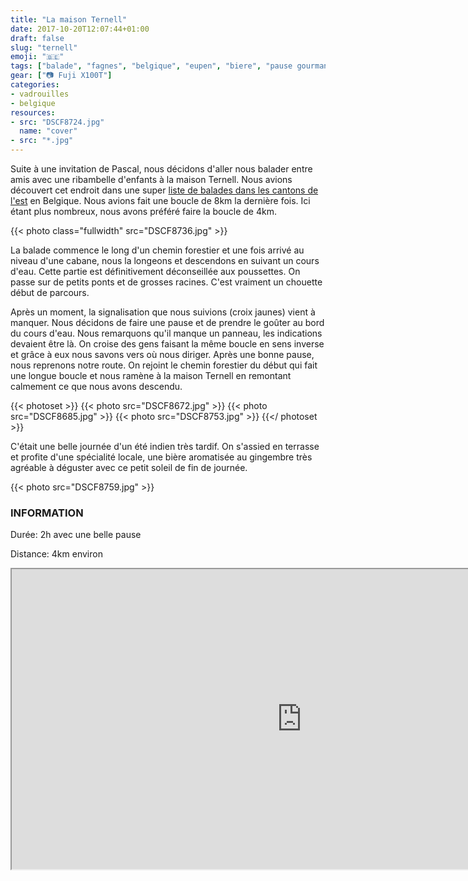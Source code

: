 ```yaml
---
title: "La maison Ternell"
date: 2017-10-20T12:07:44+01:00
draft: false
slug: "ternell"
emoji: "🇧🇪"
tags: ["balade", "fagnes", "belgique", "eupen", "biere", "pause gourmande", "ardennes", "famille", "randonnée"]
gear: ["📷 Fuji X100T"]
categories:
- vadrouilles
- belgique
resources:
- src: "DSCF8724.jpg"
  name: "cover"
- src: "*.jpg"
---
```


Suite à une invitation de Pascal, nous décidons d'aller nous balader entre amis avec une ribambelle d'enfants à la maison Ternell. Nous avions découvert cet endroit dans une super [liste de balades dans les cantons de l'est](https://www.eastbelgium.com/fr/randonnee/excursions-d-une-journee/balades-de-reve) en Belgique. Nous avions fait une boucle de 8km la dernière fois. Ici étant plus nombreux, nous avons préféré faire la boucle de 4km.

{{< photo class="fullwidth" src="DSCF8736.jpg" >}}

La balade commence le long d'un chemin forestier et une fois arrivé au niveau d'une cabane, nous la longeons et descendons en suivant un cours d'eau. Cette partie est définitivement déconseillée aux poussettes. On passe sur de petits ponts et de grosses racines. C'est vraiment un chouette début de parcours.

Après un moment, la signalisation que nous suivions (croix jaunes) vient à manquer. Nous décidons de faire une pause et de prendre le goûter au bord du cours d'eau. Nous remarquons qu'il manque un panneau, les indications devaient être là. On croise des gens faisant la même boucle en sens inverse et grâce à eux nous savons vers où nous diriger. Après une bonne pause, nous reprenons notre route. On rejoint le chemin forestier du début qui fait une longue boucle et nous ramène à la maison Ternell en remontant calmement ce que nous avons descendu.

{{< photoset >}}
  {{< photo src="DSCF8672.jpg" >}}
  {{< photo src="DSCF8685.jpg" >}}
  {{< photo src="DSCF8753.jpg" >}}
{{</ photoset >}}

C'était une belle journée d'un été indien très tardif. On s'assied en terrasse et profite d'une spécialité locale, une bière aromatisée au gingembre très agréable à déguster avec ce petit soleil de fin de journée.

{{< photo src="DSCF8759.jpg" >}}

### INFORMATION

Durée: 2h avec une belle pause

Distance: 4km environ

<div>
<iframe data-card-recommend="0" data-card-recommend="0" data-card-recommend="0" data-card-recommend="0" src="https://www.google.com/maps/d/embed?mid=1MEjiEvaMKo2TCH_0NX-BdrSTG8o" width="928" height="480"></iframe>
</div>

